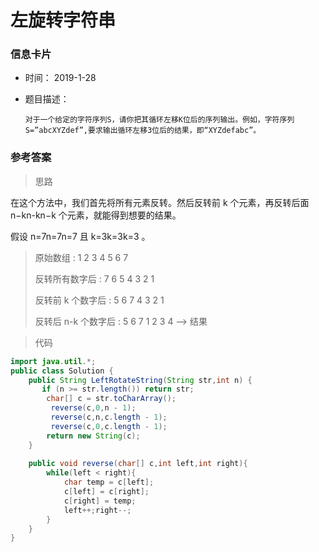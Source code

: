 # 左旋转字符串 

### 信息卡片 

- 时间： 2019-1-28

- 题目描述：

  ```
  对于一个给定的字符序列S，请你把其循环左移K位后的序列输出。例如，字符序列S=”abcXYZdef”,要求输出循环左移3位后的结果，即“XYZdefabc”。
  ```





### 参考答案

> 思路

在这个方法中，我们首先将所有元素反转。然后反转前 k 个元素，再反转后面 n−kn-kn−k 个元素，就能得到想要的结果。

假设 n=7n=7n=7 且 k=3k=3k=3 。

> 原始数组                  : 1 2 3 4 5 6 7
>
> 反转所有数字后             : 7 6 5 4 3 2 1
>
> 反转前 k 个数字后          : 5 6 7 4 3 2 1
>
> 反转后 n-k 个数字后        : 5 6 7 1 2 3 4 --> 结果




> 代码

```java
import java.util.*;
public class Solution {
    public String LeftRotateString(String str,int n) {
       if (n >= str.length()) return str;
        char[] c = str.toCharArray();
         reverse(c,0,n - 1);
         reverse(c,n,c.length - 1);
         reverse(c,0,c.length - 1);
        return new String(c);
    }
    
    public void reverse(char[] c,int left,int right){
        while(left < right){
            char temp = c[left];
            c[left] = c[right];
            c[right] = temp;
            left++;right--;
        }
    }
}
```



 